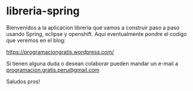 # libreria-spring

Bienvenidos a la aplicacion libreria que vamos a construir paso a paso usando Spring, eclipse y openshift.
Aqui eventualmente pondre el codigo que veremos en el blog:

https://programaciongratis.wordpress.com/

Si tienen alguna duda o desean colaborar pueden mandar un e-mail a programacion.gratis.peru@gmail.com

Saludos pros!
